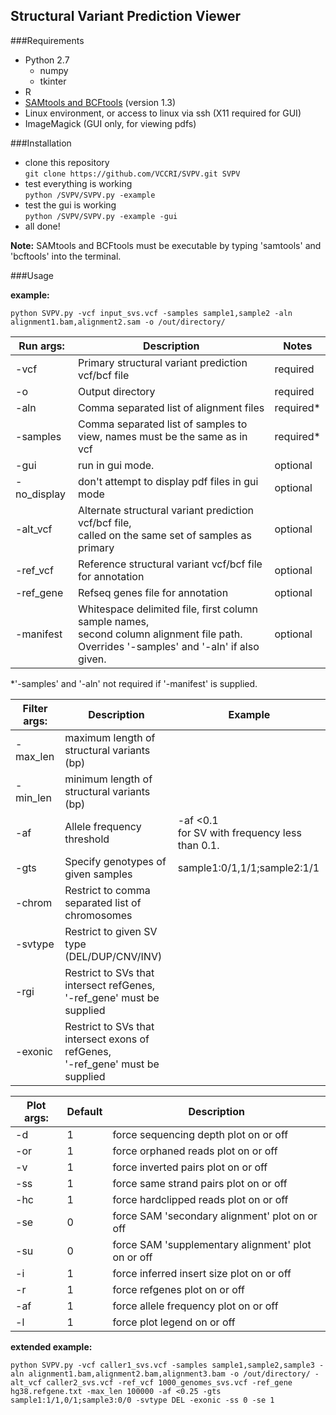 Structural Variant Prediction Viewer  
------------------------------------

###Requirements
* Python 2.7
  * numpy
  * tkinter
* R
* [SAMtools and BCFtools](https://github.com/samtools) (version 1.3)
* Linux environment, or access to linux via ssh (X11 required for GUI)
* ImageMagick (GUI only, for viewing pdfs)

###Installation
* clone this repository  
`git clone https://github.com/VCCRI/SVPV.git SVPV`
* test everything is working  
`python /SVPV/SVPV.py -example`
* test the gui is working  
`python /SVPV/SVPV.py -example -gui`
* all done!  

**Note:** SAMtools and BCFtools must be executable by typing 'samtools' and 'bcftools' into the terminal.

###Usage

**example:**  
```
python SVPV.py -vcf input_svs.vcf -samples sample1,sample2 -aln alignment1.bam,alignment2.sam -o /out/directory/
```

Run args: | Description | Notes
----------|-------------|------
-vcf | Primary structural variant prediction vcf/bcf file | required
-o | Output directory | required
-aln | Comma separated list of alignment files | required*
-samples | Comma separated list of samples to view, names must be the same as in vcf | required*
-gui | run in gui mode. | optional
-no_display | don't attempt to display pdf files in gui mode | optional  
-alt_vcf | Alternate structural variant prediction vcf/bcf file, <br> called on the same set of samples as primary | optional
-ref_vcf | Reference structural variant vcf/bcf file for annotation | optional
-ref_gene | Refseq genes file for annotation | optional
-manifest | Whitespace delimited file, first column sample names, <br> second column alignment file path. Overrides '-samples' and '-aln' if also given. | optional
*'-samples' and '-aln' not required if '-manifest' is supplied.  

Filter args: | Description | Example  
-------------|-------------|---------
-max_len | maximum length of structural variants (bp)
-min_len | minimum length of structural variants (bp)
-af | Allele frequency threshold |  -af <0.1  <br> for SV with frequency less than 0.1.
-gts | Specify genotypes of given samples | sample1:0/1,1/1;sample2:1/1
-chrom | Restrict to comma separated list of chromosomes
-svtype | Restrict to given SV type (DEL/DUP/CNV/INV)
-rgi | Restrict to SVs that intersect refGenes, <br>'-ref_gene' must be supplied
-exonic | Restrict to SVs that intersect exons of refGenes, <br>'-ref_gene' must be supplied

Plot args: | Default | Description
-----------|---------|------------
-d | 1 | force sequencing depth plot on or off
-or | 1 | force orphaned reads plot on or off
-v | 1 | force inverted pairs plot on or off
-ss | 1 | force same strand pairs plot on or off
-hc | 1 | force hardclipped reads plot on or off
-se | 0 | force SAM 'secondary alignment' plot on or off
-su | 0 | force SAM 'supplementary alignment' plot on or off
-i | 1 | force inferred insert size plot on or off
-r | 1 | force refgenes plot on or off
-af | 1 | force allele frequency plot on or off
-l | 1 | force plot legend on or off

**extended example:**  
```
python SVPV.py -vcf caller1_svs.vcf -samples sample1,sample2,sample3 -aln alignment1.bam,alignment2.bam,alignment3.bam -o /out/directory/ -alt_vcf caller2_svs.vcf -ref_vcf 1000_genomes_svs.vcf -ref_gene hg38.refgene.txt -max_len 100000 -af <0.25 -gts sample1:1/1,0/1;sample3:0/0 -svtype DEL -exonic -ss 0 -se 1
```
